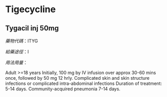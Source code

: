 # Tigecycline

## Tygacil inj 50mg

_藥物代碼_：ITYG

_給藥途徑_：I

_用法用量_：

Adult &gt;=18 years Initially, 100 mg by IV infusion over approx 30-60 mins once, followed by 50 mg 12 hrly. Complicated skin and skin structure infections or complicated intra-abdominal infections Duration of treatment: 5-14 days. Community-acquired pneumonia 7-14 days.

